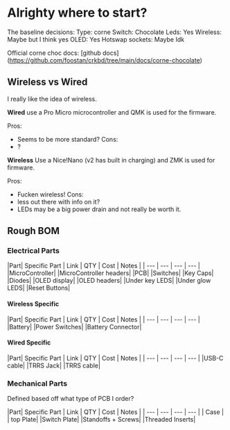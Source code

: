 # Alrighty where to start?

The baseline decisions: 
Type: corne
Switch: Chocolate 
Leds: Yes 
Wireless: Maybe but I think yes 
OLED: Yes 
Hotswap sockets: Maybe Idk 

Official corne choc docs: [github docs] (https://github.com/foostan/crkbd/tree/main/docs/corne-chocolate)



## Wireless vs Wired 

I really like the idea of wireless. 

**Wired**
use a Pro Micro microcontroller and QMK is used for the firmware.

Pros:
- Seems to be more standard?
Cons:
- ? 

**Wireless**
Use a Nice!Nano (v2 has built in charging) and ZMK is used for firmware. 

Pros:
- Fucken wireless!
Cons: 
- less out there with info on it? 
- LEDs may be a big power drain and not really be worth it.


## Rough BOM 

### Electrical Parts

|Part| Specific Part | Link | QTY | Cost | Notes |
| --- | --- | --- | --- |
|MicroController|
|MicroController headers| 
|PCB| 
|Switches| 
|Key Caps| 
|Diodes|
|OLED display|
|OLED headers|
|Under key LEDS|
|Under glow LEDS|
|Reset Buttons|

#### Wireless Specific
|Part| Specific Part | Link | QTY | Cost | Notes |
| --- | --- | --- | --- |
|Battery|
|Power Switches|
|Battery Connector|

#### Wired Specific
|Part| Specific Part | Link | QTY | Cost | Notes |
| --- | --- | --- | --- |
|USB-C cable|
|TRRS Jack|
|TRRS cable|


### Mechanical Parts
Defined based off what type of PCB I order? 

|Part| Specific Part | Link | QTY | Cost | Notes |
| --- | --- | --- | --- |
| Case |
| top Plate|
|Switch Plate|
|Standoffs + Screws|
|Threaded Inserts|






